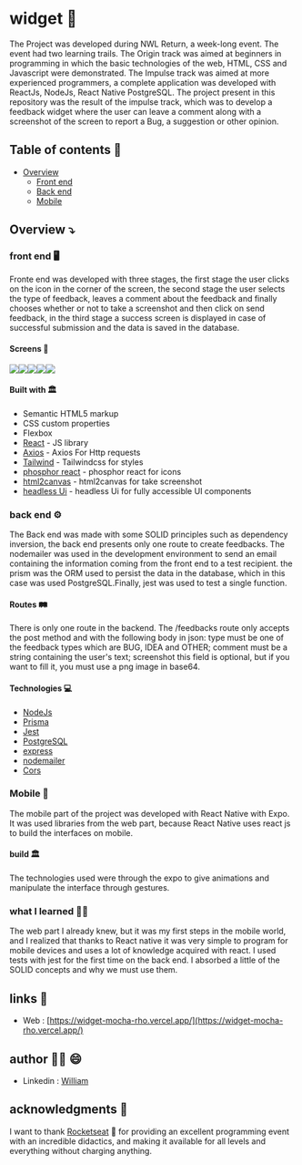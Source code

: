 # widget 📖

The Project was developed during NWL Return, a week-long event. The event had two learning trails.
The Origin track was aimed at beginners in programming in which the basic technologies of the web, HTML, CSS and Javascript
were demonstrated. The Impulse track was aimed at more experienced programmers, a complete application was developed with
ReactJs, NodeJs, React Native PostgreSQL. The project present in this repository was the result of the impulse track, which was to develop a
feedback widget where the user can leave a comment along with a screenshot of the screen to report a Bug, a suggestion or other opinion.

## Table of contents 📑
- [Overview](#overview)
  - [Front end](#front-end)
  - [Back end](#back-end)
  - [Mobile](#mobile)

## Overview ⤵️

### front end  🖥️

Fronte end was developed with three stages, the first stage the user clicks on the icon in the
corner of the screen, the second stage the user selects the type of feedback, leaves a comment about
the feedback and finally chooses whether or not to take a screenshot and then click on send feedback, in 
the third stage a success screen is displayed in case of successful submission and the data is saved in the database.

#### Screens 📸

<div style='width: 100%; display:flex'>
 <img src='https://user-images.githubusercontent.com/66382974/167695078-d95756c3-9df6-4154-a7ee-55a38daf9a44.png' />
 <img src='https://user-images.githubusercontent.com/66382974/167695085-a979c49a-894d-4422-bb45-148cc5c4529b.png' />
 <img src='https://user-images.githubusercontent.com/66382974/167695112-274a620f-3740-4761-822d-725e373e390c.png' />
 <img src='https://user-images.githubusercontent.com/66382974/167694197-0fdbb25b-588f-4a29-ac6f-c017aae5c8fa.png' />
 <img src='https://user-images.githubusercontent.com/66382974/167694652-7b82fda5-a4fa-430f-8901-067a95337c57.png' />
</div>
  
#### Built with 🏛️

- Semantic HTML5 markup
- CSS custom properties
- Flexbox
- [React](https://reactjs.org/) - JS library
- [Axios](https://github.com/axios/axios) - Axios For Http requests
- [Tailwind](https://tailwindcss.com/) - Tailwindcss for styles
- [phosphor react](https://phosphoricons.com/) - phosphor react for icons
- [html2canvas](https://html2canvas.hertzen.com/) - html2canvas for take screenshot
- [headless Ui](https://headlessui.dev/) - headless Ui for fully accessible UI components

### back end ⚙️

The Back end was made with some SOLID principles such as dependency inversion, the back end presents only one route to create feedbacks. The nodemailer was used in the development environment to send an email containing the information coming from the front end to a test recipient. the prism was the ORM used to persist the data in the database, which in this case was used PostgreSQL.Finally, jest was used to test a single function.

#### Routes 🛤️

There is only one route in the backend. The /feedbacks route only accepts the post method and with the following body in json: type must be one of the feedback types which are BUG, IDEA and OTHER; comment must be a string containing the user's text; screenshot this field is optional, but if you want to fill it, you must use a png image in base64.

#### Technologies 💻

- [NodeJs](https://nodejs.org/en/)
- [Prisma](https://www.prisma.io/)
- [Jest](https://jestjs.io/docs/getting-started) 
- [PostgreSQL](https://www.postgresql.org/)
- [express](https://expressjs.com/) 
- [nodemailer](https://nodemailer.com/about/)
- [Cors](https://www.npmjs.com/package/cors)

### Mobile 📱

The mobile part of the project was developed with React Native with Expo.
It was used libraries from the web part, because React Native uses react js to build the interfaces on mobile.

#### build 🏛️

The technologies used were through the expo to give animations and manipulate the interface through gestures.

### what I learned 🧑‍💻

The web part I already knew, but it was my first steps in the mobile world, and I realized that thanks to React native it was very simple to program for mobile devices and uses a lot of knowledge acquired with react. I used tests with jest for the first time on the back end. I absorbed a little of the SOLID concepts and why
we must use them.

## links 🔗

- Web : [https://widget-mocha-rho.vercel.app/](https://widget-mocha-rho.vercel.app/)

## author 🙋‍♂️ 😄

- Linkedin : [William](https://www.linkedin.com/in/william-k-lisboa/)

## acknowledgments 🤝

I want to thank [Rocketseat](https://www.rocketseat.com.br/) 💓 for providing an excellent programming event with an incredible didactics, and making it available for all levels and everything without charging anything.

